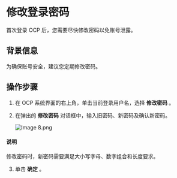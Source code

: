 # 修改登录密码

首次登录 OCP 后，您需要尽快修改密码以免账号泄露。

## 背景信息

为确保账号安全，建议您定期修改密码。

## 操作步骤

1. 在 OCP 系统界面的右上角，单击当前登录用户名，选择 **修改密码** 。

2. 在弹出的 **修改密码** 对话框中，输入旧密码、新密码及确认新密码。

   ![Image 8.png](https://help-static-aliyun-doc.aliyuncs.com/assets/img/zh-CN/2448190061/p168512.png "Image 8.png")

  <main id="notice" type='explain'>
    <h4>说明</h4>
    <p>修改密码时，新密码需要满足大小写字母、数字组合和长度要求。</p>
  </main>

3. 单击 **确定** 。
